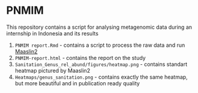 # PNMIM
This repository contains a script for analysing metagenomic data during an internship in Indonesia and its results 

1) `PNMIM report.Rmd` - contains a script to process the raw data and run [Maaslin2](https://github.com/biobakery/Maaslin2)
2) `PNMIM-report.html` - contains the report on the study
3) `Sanitation_Genus_rel_abund/figures/heatmap.png` - contains standart heatmap pictured by Maaslin2
4) `Heatmaps/genus_sanitation.png` - contains exactly the same heatmap, but more beautiful and in publication ready quality
